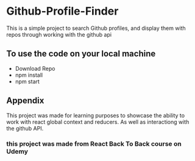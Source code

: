 
# Github-Profile-Finder

This is a simple project to search Github  profiles, and display them with repos through working with the github api


## To use the code on your local machine

- Download Repo
- npm install
- npm start

## Appendix

This project was made for learning purposes to showcase the ability to work with react global context and reducers. As well as interactiong with the github API.

### this project was made from React Back To Back course on Udemy
